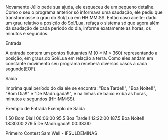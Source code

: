 Novamente Júlio pede sua ajuda, ele esqueceu de um pequeno detalhe. Como o seu o programa anterior só informava uma saudação, ele pediu que transformasse o grau do Sol/Lua em HH:MM:SS. Então caso aceite: dado um grau relativo a posição do Sol/Lua, refaça o sistema só que agora além da saudação de cada período do dia, informe exatamente as horas, os minutos e segundos.

Entrada

A entrada contem um pontos flutuantes M (0 ≥ M < 360) representando a posição, em graus,do Sol/Lua em relação a terra. Como eles andam em constante movimento seu programa receberá diversos casos a cada segundo(EOF).

Saída

Imprima qual período do dia ele se encontra: "Boa Tarde!!", "Boa Noite!!", "Bom Dia!!" e "De Madrugada!!", e na linhas de baixo exiba as horas, minutos e segundos (HH:MM:SS).
 
Exemplo de Entrada 	Exemplo de Saída

1.50                Bom Dia!!
                    06:06:00
95.5                Boa Tarde!!
                    12:22:00
187.5               Boa Noite!!
                    18:30:00
279.5               De Madrugada!!
                    00:38:00

Primeiro Contest Sam Well - IFSULDEMINAS
